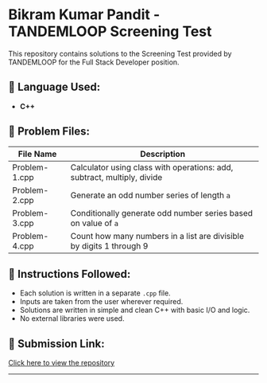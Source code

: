 # Bikram Kumar Pandit - TANDEMLOOP Screening Test

This repository contains solutions to the Screening Test provided by TANDEMLOOP for the Full Stack Developer position.

## 🔧 Language Used:
- **C++**

## 📁 Problem Files:
| File Name      | Description                                        |
|----------------|----------------------------------------------------|
| Problem-1.cpp  | Calculator using class with operations: add, subtract, multiply, divide |
| Problem-2.cpp  | Generate an odd number series of length `a`        |
| Problem-3.cpp  | Conditionally generate odd number series based on value of `a` |
| Problem-4.cpp  | Count how many numbers in a list are divisible by digits 1 through 9 |

## 📝 Instructions Followed:
- Each solution is written in a separate `.cpp` file.
- Inputs are taken from the user wherever required.
- Solutions are written in simple and clean C++ with basic I/O and logic.
- No external libraries were used.

## 🔗 Submission Link:
[Click here to view the repository](https://github.com/bikramkumarpandit1/Bikram-Kumar-Pandit)

---
